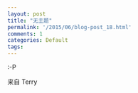 ```yaml
---
layout: post
title: "无主题"
permalink: '/2015/06/blog-post_18.html'
comments: 1
categories: Default
tags: 
---
```

:-P

  
来自 Terry